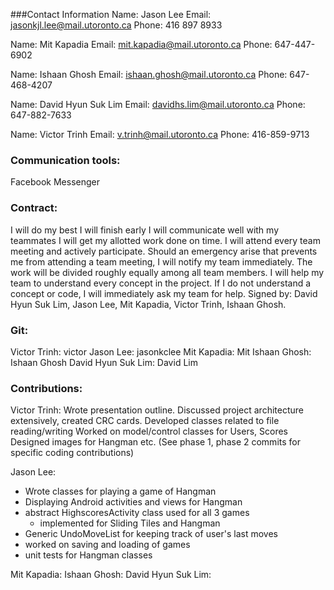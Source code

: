 ###Contact Information
Name: Jason Lee
Email: jasonkjl.lee@mail.utoronto.ca
Phone: 416 897 8933

Name: Mit Kapadia
Email: mit.kapadia@mail.utoronto.ca
Phone: 647-447-6902

Name: Ishaan Ghosh
Email: ishaan.ghosh@mail.utoronto.ca
Phone: 647-468-4207

Name: David Hyun Suk Lim
Email: davidhs.lim@mail.utoronto.ca
Phone: 647-882-7633

Name: Victor Trinh
Email: v.trinh@mail.utoronto.ca
Phone: 416-859-9713

### Communication tools:
Facebook Messenger

### Contract:
I will do my best
I will finish early
I will communicate well with my teammates
I will get my allotted work done on time.
I will attend every team meeting and actively participate.
Should an emergency arise that prevents me from attending a team meeting, I will notify my team immediately.
The work will be divided roughly equally among all team members.
I will help my team to understand every concept in the project.
If I do not understand a concept or code, I will immediately ask my team for help.
Signed by: David Hyun Suk Lim, Jason Lee, Mit Kapadia, Victor Trinh, Ishaan Ghosh.


### Git:
Victor Trinh: victor
Jason Lee: jasonkclee
Mit Kapadia: Mit
Ishaan Ghosh: Ishaan Ghosh
David Hyun Suk Lim: David Lim


### Contributions:
Victor Trinh:
Wrote presentation outline.
Discussed project architecture extensively, created CRC cards.
Developed classes related to file reading/writing
Worked on model/control classes for Users, Scores
Designed images for Hangman
etc.
(See phase 1, phase 2 commits for specific coding contributions)

Jason Lee:
- Wrote classes for playing a game of Hangman
- Displaying Android activities and views for Hangman
- abstract HighscoresActivity class used for all 3 games
    - implemented for Sliding Tiles and Hangman
- Generic UndoMoveList for keeping track of user's last moves
- worked on saving and loading of games
- unit tests for Hangman classes

Mit Kapadia:
Ishaan Ghosh:
David Hyun Suk Lim:



